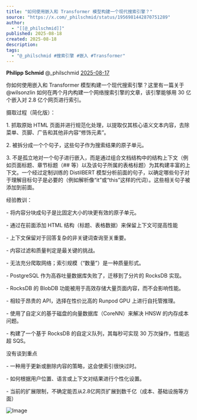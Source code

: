 ```yaml
---
title: "如何使用嵌入和 Transformer 模型构建一个现代搜索引擎？"
source: "https://x.com/_philschmid/status/1956981442870751289"
author:
  - "[[@_philschmid]]"
published: 2025-08-18
created: 2025-08-18
description:
tags:
  - "@_philschmid #搜索引擎 #嵌入 #Transformer"
---
```

**Philipp Schmid** @\_philschmid [2025-08-17](https://x.com/_philschmid/status/1956981442870751289)

  
你如何使用嵌入和 Transformer 模型构建一个现代搜索引擎？这里有一篇关于@wilsonzlin 如何在两个月内构建一个网络搜索引擎的文章，该引擎能够用 30 亿个嵌入对 2.8 亿个网页进行索引。

摄取过程（简化版）：

1\. 抓取原始 HTML 页面并进行规范化处理，以提取仅其核心语义文本内容，去除菜单、页脚、广告和其他非内容“修饰元素”。

2\. 被拆分成一个个句子，这些句子作为搜索结果的原子单元。

3\. 不是孤立地对一个句子进行嵌入，而是通过组合文档结构中的结构上下文（例如页面标题、章节标题（## 等）以及该句子所属的表格标题）为其构建丰富的上下文。一个经过定制训练的 DistilBERT 模型分析前面的句子，以确定哪些句子对于理解目标句子是必要的（例如解析像“it”或“this”这样的代词）。这些相关句子被添加到前面。

经验教训：

\- 将内容分块成句子是比固定大小的块更有效的原子单元。

\- 通过在前面添加 HTML 结构（标题、表格数据）来保留上下文可提高性能

\- 上下文保留对于回答复杂的非关键词查询至关重要。

\- 内容过滤和质量判定是最关键的挑战。

\- 无法充分爬取网络；索引规模（“数量”）是一种质量形式。

\- PostgreSQL 作为高吞吐量数据库失败了，迁移到了分片的 RocksDB 实现。

\- RocksDB 的 BlobDB 功能被用于高效存储大量页面内容，而不会影响性能。

\- 相较于昂贵的 API，选择在性价比高的 Runpod GPU 上进行自托管推理。

\- 使用了自定义的基于磁盘的向量数据库（CoreNN）来解决 HNSW 的内存成本问题。

\- 构建了一个基于 RocksDB 的自定义队列，其每秒可实现 30 万次操作，性能远超 SQS。

没有谈到重点

\- 一种用于更新或删除内容的策略，这会使索引很快过时。

\- 如何根据用户位置、语言或上下文对结果进行个性化设置。

\- 当前的扩展限制，不确定能否从2.8亿网页扩展到数千亿（成本、基础设施等方面）

![Image](https://pbs.twimg.com/media/GyiX1XaWwAAI2BV?format=jpg&name=large)